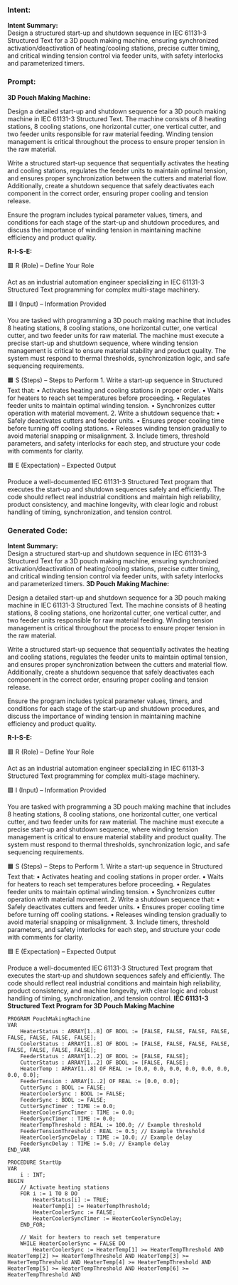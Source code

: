 ### Intent:
**Intent Summary:**  
Design a structured start-up and shutdown sequence in IEC 61131-3 Structured Text for a 3D pouch making machine, ensuring synchronized activation/deactivation of heating/cooling stations, precise cutter timing, and critical winding tension control via feeder units, with safety interlocks and parameterized timers.

### Prompt:
**3D Pouch Making Machine:**

Design a detailed start-up and shutdown sequence for a 3D pouch making machine in IEC 61131-3 Structured Text. The machine consists of 8 heating stations, 8 cooling stations, one horizontal cutter, one vertical cutter, and two feeder units responsible for raw material feeding. Winding tension management is critical throughout the process to ensure proper tension in the raw material.

Write a structured start-up sequence that sequentially activates the heating and cooling stations, regulates the feeder units to maintain optimal tension, and ensures proper synchronization between the cutters and material flow. Additionally, create a shutdown sequence that safely deactivates each component in the correct order, ensuring proper cooling and tension release.

Ensure the program includes typical parameter values, timers, and conditions for each stage of the start-up and shutdown procedures, and discuss the importance of winding tension in maintaining machine efficiency and product quality.

**R-I-S-E:**

🟥 R (Role) – Define Your Role

Act as an industrial automation engineer specializing in IEC 61131-3 Structured Text programming for complex multi-stage machinery.

🟩 I (Input) – Information Provided

You are tasked with programming a 3D pouch making machine that includes 8 heating stations, 8 cooling stations, one horizontal cutter, one vertical cutter, and two feeder units for raw material. The machine must execute a precise start-up and shutdown sequence, where winding tension management is critical to ensure material stability and product quality. The system must respond to thermal thresholds, synchronization logic, and safe sequencing requirements.

🟧 S (Steps) – Steps to Perform
	1.	Write a start-up sequence in Structured Text that:
	•	Activates heating and cooling stations in proper order.
	•	Waits for heaters to reach set temperatures before proceeding.
	•	Regulates feeder units to maintain optimal winding tension.
	•	Synchronizes cutter operation with material movement.
	2.	Write a shutdown sequence that:
	•	Safely deactivates cutters and feeder units.
	•	Ensures proper cooling time before turning off cooling stations.
	•	Releases winding tension gradually to avoid material snapping or misalignment.
	3.	Include timers, threshold parameters, and safety interlocks for each step, and structure your code with comments for clarity.

🟦 E (Expectation) – Expected Output

Produce a well-documented IEC 61131-3 Structured Text program that executes the start-up and shutdown sequences safely and efficiently. The code should reflect real industrial conditions and maintain high reliability, product consistency, and machine longevity, with clear logic and robust handling of timing, synchronization, and tension control.

### Generated Code:
**Intent Summary:**  
Design a structured start-up and shutdown sequence in IEC 61131-3 Structured Text for a 3D pouch making machine, ensuring synchronized activation/deactivation of heating/cooling stations, precise cutter timing, and critical winding tension control via feeder units, with safety interlocks and parameterized timers.
**3D Pouch Making Machine:**

Design a detailed start-up and shutdown sequence for a 3D pouch making machine in IEC 61131-3 Structured Text. The machine consists of 8 heating stations, 8 cooling stations, one horizontal cutter, one vertical cutter, and two feeder units responsible for raw material feeding. Winding tension management is critical throughout the process to ensure proper tension in the raw material.

Write a structured start-up sequence that sequentially activates the heating and cooling stations, regulates the feeder units to maintain optimal tension, and ensures proper synchronization between the cutters and material flow. Additionally, create a shutdown sequence that safely deactivates each component in the correct order, ensuring proper cooling and tension release.

Ensure the program includes typical parameter values, timers, and conditions for each stage of the start-up and shutdown procedures, and discuss the importance of winding tension in maintaining machine efficiency and product quality.

**R-I-S-E:**

🟥 R (Role) – Define Your Role

Act as an industrial automation engineer specializing in IEC 61131-3 Structured Text programming for complex multi-stage machinery.

🟩 I (Input) – Information Provided

You are tasked with programming a 3D pouch making machine that includes 8 heating stations, 8 cooling stations, one horizontal cutter, one vertical cutter, and two feeder units for raw material. The machine must execute a precise start-up and shutdown sequence, where winding tension management is critical to ensure material stability and product quality. The system must respond to thermal thresholds, synchronization logic, and safe sequencing requirements.

🟧 S (Steps) – Steps to Perform
	1.	Write a start-up sequence in Structured Text that:
	•	Activates heating and cooling stations in proper order.
	•	Waits for heaters to reach set temperatures before proceeding.
	•	Regulates feeder units to maintain optimal winding tension.
	•	Synchronizes cutter operation with material movement.
	2.	Write a shutdown sequence that:
	•	Safely deactivates cutters and feeder units.
	•	Ensures proper cooling time before turning off cooling stations.
	•	Releases winding tension gradually to avoid material snapping or misalignment.
	3.	Include timers, threshold parameters, and safety interlocks for each step, and structure your code with comments for clarity.

🟦 E (Expectation) – Expected Output

Produce a well-documented IEC 61131-3 Structured Text program that executes the start-up and shutdown sequences safely and efficiently. The code should reflect real industrial conditions and maintain high reliability, product consistency, and machine longevity, with clear logic and robust handling of timing, synchronization, and tension control. **IEC 61131-3 Structured Text Program for 3D Pouch Making Machine**

```structuredtext
PROGRAM PouchMakingMachine
VAR
    HeaterStatus : ARRAY[1..8] OF BOOL := [FALSE, FALSE, FALSE, FALSE, FALSE, FALSE, FALSE, FALSE];
    CoolerStatus : ARRAY[1..8] OF BOOL := [FALSE, FALSE, FALSE, FALSE, FALSE, FALSE, FALSE, FALSE];
    FeederStatus : ARRAY[1..2] OF BOOL := [FALSE, FALSE];
    CutterStatus : ARRAY[1..2] OF BOOL := [FALSE, FALSE];
    HeaterTemp : ARRAY[1..8] OF REAL := [0.0, 0.0, 0.0, 0.0, 0.0, 0.0, 0.0, 0.0];
    FeederTension : ARRAY[1..2] OF REAL := [0.0, 0.0];
    CutterSync : BOOL := FALSE;
    HeaterCoolerSync : BOOL := FALSE;
    FeederSync : BOOL := FALSE;
    CutterSyncTimer : TIME := 0.0;
    HeaterCoolerSyncTimer : TIME := 0.0;
    FeederSyncTimer : TIME := 0.0;
    HeaterTempThreshold : REAL := 100.0; // Example threshold
    FeederTensionThreshold : REAL := 0.5; // Example threshold
    HeaterCoolerSyncDelay : TIME := 10.0; // Example delay
    FeederSyncDelay : TIME := 5.0; // Example delay
END_VAR

PROCEDURE StartUp
VAR
    i : INT;
BEGIN
    // Activate heating stations
    FOR i := 1 TO 8 DO
        HeaterStatus[i] := TRUE;
        HeaterTemp[i] := HeaterTempThreshold;
        HeaterCoolerSync := FALSE;
        HeaterCoolerSyncTimer := HeaterCoolerSyncDelay;
    END_FOR;

    // Wait for heaters to reach set temperature
    WHILE HeaterCoolerSync = FALSE DO
        HeaterCoolerSync := HeaterTemp[1] >= HeaterTempThreshold AND HeaterTemp[2] >= HeaterTempThreshold AND HeaterTemp[3] >= HeaterTempThreshold AND HeaterTemp[4] >= HeaterTempThreshold AND HeaterTemp[5] >= HeaterTempThreshold AND HeaterTemp[6] >= HeaterTempThreshold AND
